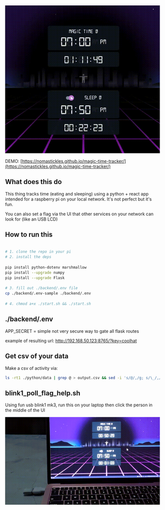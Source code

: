 ![](media/demo_ui.gif)

DEMO: [https://nomastickles.github.io/magic-time-tracker/](https://nomastickles.github.io/magic-time-tracker/)

## What does this do

This thing tracks time (eating and sleeping) using a python + react app intended for a raspberry pi on your local network. It's not perfect but it's fun.

You can also set a flag via the UI that other services on your network can look for (like an USB LCD)

## How to run this

```sh

# 1. clone the repo in your pi
# 2. install the deps

pip install python-dotenv marshmallow
pip install --upgrade numpy
pip install --upgrade Flask

# 3. fill out ./backend/.env file
cp ./backend/.env-sample ./backend/.env

# 4. chmod a+x ./start.sh && ./start.sh

```

## ./backend/.env

APP_SECRET = simple not very secure way to gate all flask routes

example of resulting url:
http://192.168.50.123:8765/?key=coolhat

## Get csv of your data

Make a csv of activity via:

```sh
ls -rt1 ./python/data | grep @ > output.csv && sed -i 's/@/,/g; s/\_/,/g' output.csv && cat output.csv
```

## blink1_poll_flag_help.sh

Using fun usb blink1 mk3, run this on your laptop then click the person in the middle of the UI

![](media/demo_blink1.gif)
